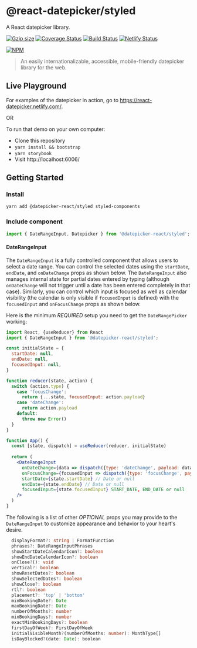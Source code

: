 # @react-datepicker/styled
A React datepicker library.

[![Gzip size](https://img.shields.io/bundlephobia/minzip/@datepicker-react/styled.svg)](https://img.shields.io/bundlephobia/minzip/@datepicker-react/styled.svg) [![Coverage Status](https://coveralls.io/repos/github/tresko/react-datepicker/badge.svg?branch=master)](https://coveralls.io/github/tresko/react-datepicker?branch=master) [![Build Status](https://travis-ci.org/tresko/react-datepicker.svg?branch=master)](https://travis-ci.org/tresko/react-datepicker) [![Netlify Status](https://api.netlify.com/api/v1/badges/0c2c3960-87ee-4f5e-a4dc-1e2aac57d2b4/deploy-status)](https://app.netlify.com/sites/react-datepicker/deploys)

[![NPM](https://nodei.co/npm/@datepicker-react/styled.png?downloads=true&downloadRank=true&stars=true)](https://nodei.co/npm/@datepicker-react/styled?downloads=true&downloadRank=true&stars=true)

> An easily internationalizable, accessible, mobile-friendly datepicker library for the web.

## Live Playground

For examples of the datepicker in action, go to https://react-datepicker.netlify.com/.

OR

To run that demo on your own computer:
* Clone this repository
* `yarn install && bootstrap`
* `yarn storybook`
* Visit http://localhost:6006/


## Getting Started
### Install

  ```sh
  yarn add @datepicker-react/styled styled-components
  ```

### Include component
```js
import { DateRangeInput, Datepicker } from '@datepicker-react/styled';
```

#### DateRangeInput
The `DateRangeInput` is a fully controlled component that allows users to select a date range. You can control the selected
dates using the `startDate`, `endDate`, and `onDateChange` props as shown below. The `DateRangeInput` also manages internal
state for partial dates entered by typing (although `onDateChange` will not trigger until a date has been entered
completely in that case). Similarly, you can control which input is focused as well as calendar visibility (the calendar is
only visible if `focusedInput` is defined) with the `focusedInput` and `onFocusChange` props as shown below.

Here is the minimum *REQUIRED* setup you need to get the `DateRangePicker` working:
```jsx
import React, {useReducer} from React
import { DateRangeInput } from '@datepicker-react/styled';

const initialState = {
  startDate: null,
  endDate: null,
  focusedInput: null,
}

function reducer(state, action) {
  switch (action.type) {
    case 'focusChange':
      return {...state, focusedInput: action.payload}
    case 'dateChange':
      return action.payload
    default:
      throw new Error()
  }
}

function App() {
  const [state, dispatch] = useReducer(reducer, initialState)
  
  return (
    <DateRangeInput
      onDateChange={data => dispatch({type: 'dateChange', payload: data})}
      onFocusChange={focusedInput => dispatch({type: 'focusChange', payload: focusedInput})}
      startDate={state.startDate} // Date or null
      endDate={state.endDate} // Date or null
      focusedInput={state.focusedInput} START_DATE, END_DATE or null
    />
  )
}
```

The following is a list of other *OPTIONAL* props you may provide to the `DateRangeInput` to customize appearance and behavior to your heart's desire.

```ts
  displayFormat?: string | FormatFunction
  phrases?: DateRangeInputPhrases
  showStartDateCalendarIcon?: boolean
  showEndDateCalendarIcon?: boolean
  onClose?(): void
  vertical?: boolean
  showResetDates?: boolean
  showSelectedDates?: boolean
  showClose?: boolean
  rtl?: boolean
  placement?: 'top' | 'bottom'
  minBookingDate?: Date
  maxBookingDate?: Date
  numberOfMonths?: number
  minBookingDays?: number
  exactMinBookingDays?: boolean
  firstDayOfWeek?: FirstDayOfWeek
  initialVisibleMonth?(numberOfMonths: number): MonthType[]
  isDayBlocked?(date: Date): boolean
```
